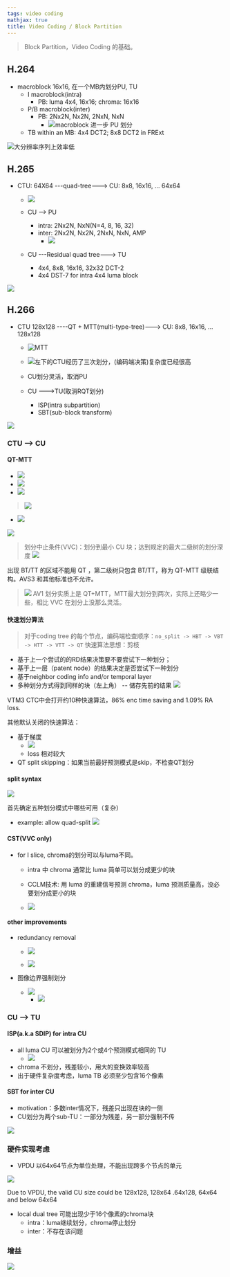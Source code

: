 ```yaml
---
tags: video coding
mathjax: true 
title: Video Coding / Block Partition
---
```


> Block Partition，Video Coding 的基础。

<!-- more -->

## H.264

- macroblock 16x16, 在一个MB内划分PU, TU
    - I macroblock(intra)
        - PB: luma 4x4, 16x16; chroma: 16x16
    - P/B macroblock(inter)
        - PB: 2Nx2N, Nx2N, 2NxN, NxN
            - ![macroblock 进一步 PU 划分](https://notes.sjtu.edu.cn/uploads/upload_35672750ff82e0032d687554f6eea5d0.png)
    - TB within an MB: 4x4 DCT2; 8x8 DCT2 in FRExt

![大分辨率序列上效率低](https://notes.sjtu.edu.cn/uploads/upload_8ef1bf563d8fcaa5ad45d30c504ababd.png)

## H.265

- CTU: 64X64 ---quad-tree---> CU: 8x8, 16x16, ... 64x64
    - ![](https://notes.sjtu.edu.cn/uploads/upload_8e63500a385f17b8b3c4874752b4b2ca.png)
    - CU --> PU
        - intra: 2Nx2N, NxN(N=4, 8, 16, 32)
        - inter: 2Nx2N, Nx2N, 2NxN, NxN, AMP
            - ![](https://notes.sjtu.edu.cn/uploads/upload_5ba2983cd9e4f1ed54ecda83c73c32af.png)

    - CU ---Residual quad tree---> TU
        - 4x4, 8x8, 16x16, 32x32 DCT-2
        - 4x4 DST-7 for intra 4x4 luma block

![](https://notes.sjtu.edu.cn/uploads/upload_b3d3c8a256459361a7095512c8c9faa4.png)


## H.266

- CTU 128x128 ----QT + MTT(multi-type-tree)---> CU: 8x8, 16x16, ... 128x128
    - ![MTT](https://notes.sjtu.edu.cn/uploads/upload_80c198b7a7bef214264f455a662378f1.png)
    - ![左下的CTU经历了三次划分，(编码端决策)复杂度已经很高](https://notes.sjtu.edu.cn/uploads/upload_9ff1804a48e3deec292ad5d2ef10c62b.png)

    - CU划分灵活，取消PU
    - CU --->TU(取消RQT划分)
        - ISP(intra subpartition)
        - SBT(sub-block transform)

![](https://notes.sjtu.edu.cn/uploads/upload_c0a509e00ae2037086d4bfe0a645fbae.png)

### CTU --> CU

#### QT-MTT

- ![](https://notes.sjtu.edu.cn/uploads/upload_964095e103d8c1e6d2cd3d4e5a93e21d.png)
- ![](https://notes.sjtu.edu.cn/uploads/upload_09d6c5324e183c5d382b71be2cfcde85.png)
- ![](https://notes.sjtu.edu.cn/uploads/upload_6397fadb947252dccda1e38fcfcfe2da.png)

> ![](https://notes.sjtu.edu.cn/uploads/upload_6c8e028c48d9fd597c43afc8d44b8b70.png)

- ![](https://notes.sjtu.edu.cn/uploads/upload_16e8b9e266046d5aeccea4c27d223c69.png)

![](https://notes.sjtu.edu.cn/uploads/upload_dbc58176795f865ac53bbe7d309e8db3.png)

> 划分中止条件(VVC)：划分到最小 CU 块；达到规定的最大二级树的划分深度
> ![](https://notes.sjtu.edu.cn/uploads/upload_c27c39236f4094d5ceb16ad1f885899c.png)



出现 BT/TT 的区域不能用 QT ，第二级树只包含 BT/TT，称为 QT-MTT 级联结构。AVS3 和其他标准也不允许。



> ![](https://notes.sjtu.edu.cn/uploads/upload_669090be1545b2fa2a74777ea4d4a97b.png)
> AV1 划分实质上是 QT+MTT，MTT最大划分到两次，实际上还略少一些，相比 VVC 在划分上没那么灵活。

#### 快速划分算法

> 对于coding tree 的每个节点，编码端检查顺序：`no_split -> HBT -> VBT -> HTT -> VTT -> QT`
> 快速算法思想：剪枝

- 基于上一个尝试的的RD结果决策要不要尝试下一种划分；
- 基于上一层（patent node）的结果决定是否尝试下一种划分
- 基于neighbor coding info and/or temporal layer
- 多种划分方式得到同样的块（左上角） -- 储存先前的结果
    ![](https://notes.sjtu.edu.cn/uploads/upload_fb27c4cafee76c3784cefaf563e52e19.png)

VTM3 CTC中会打开约10种快速算法，86% enc time saving and 1.09% RA loss.

其他默认关闭的快速算法：
- 基于梯度
    - ![](/uploads/upload_8ad166474b6ce6639adb33b8f5b23ab1.png)
    - loss 相对较大
- QT split skipping：如果当前最好预测模式是skip，不检查QT划分

#### split syntax

![](https://notes.sjtu.edu.cn/uploads/upload_4c52fcd16e09eddfd9add941a695a213.png)

首先确定五种划分模式中哪些可用（复杂）
    
- example: allow quad-split 
    ![](https://notes.sjtu.edu.cn/uploads/upload_916dd4abd01b5c9051bc66232e4e5b65.png)

    

#### CST(VVC only)

- for I slice, chroma的划分可以与luma不同。
    - intra 中 chroma 通常比 luma 简单可以划分成更少的块
    - CCLM技术: 用 luma 的重建信号预测 chroma，luma 预测质量高，没必要划分成更小的块

    - ![](https://notes.sjtu.edu.cn/uploads/upload_a816b57182398d42fac421e9e609880a.png)


#### other improvements

- redundancy removal
    - ![](https://notes.sjtu.edu.cn/uploads/upload_120e85edb6970ee8553f3d4cc867ed20.png)

    - ![](https://notes.sjtu.edu.cn/uploads/upload_f7ae94d0d3fd5ba00d13625cbe952249.png)

- 图像边界强制划分
    - ![](https://notes.sjtu.edu.cn/uploads/upload_405f172caad834cfa865a71299a6babf.png)
    	- ![](https://notes.sjtu.edu.cn/uploads/upload_bfb836a3749424257ae02c15db198133.png)	 


### CU --> TU

#### ISP(a.k.a SDIP) for intra CU

- all luma CU 可以被划分为2个或4个预测模式相同的 TU
    - ![](https://notes.sjtu.edu.cn/uploads/upload_8688831be7a094f6ff08305c986aaad4.png)
- chroma 不划分，残差较小，用大的变换效率较高
- 出于硬件复杂度考虑，luma TB 必须至少包含16个像素

#### SBT for inter CU

- motivation：多数inter情况下，残差只出现在块的一侧
- CU划分为两个sub-TU：一部分为残差，另一部分强制不传

![](https://notes.sjtu.edu.cn/uploads/upload_114d1fca4e5e70adfa7d3896dd72c509.png)


### 硬件实现考虑

- VPDU 以64x64节点为单位处理，不能出现跨多个节点的单元

![](https://notes.sjtu.edu.cn/uploads/upload_1e24229de95020cec3c498ebcc1e599b.png)

Due to VPDU,  the valid CU size could be 128x128, 128x64 .64x128, 64x64 and below 64x64

- local dual tree 可能出现少于16个像素的chroma块
    - intra：luma继续划分，chroma停止划分
    - inter：不存在该问题


### 增益

![](https://notes.sjtu.edu.cn/uploads/upload_d65d11b52523ffb342ac742c2817fc76.png)





